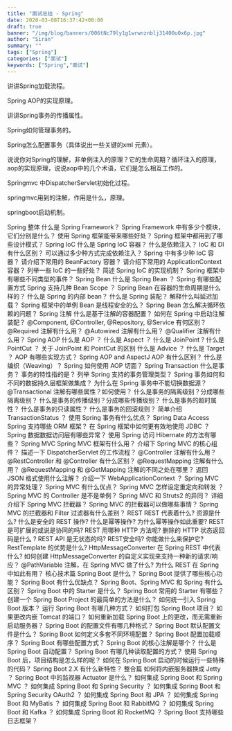 ```yaml
---
title: "面试总结 - Spring"
date: 2020-03-08T16:37:42+08:00
draft: true
banner: "/img/blog/banners/006tNc79ly1g1wrwnznblj31400u0x6p.jpg"
author: "Siran"
summary: ""
tags: ["Spring"]
categories: ["面试"]
keywords: ["Spring","面试"]
---
```


讲讲Spring加载流程。

Spring AOP的实现原理。

讲讲Spring事务的传播属性。

Spring如何管理事务的。

Spring怎么配置事务（具体说出一些关键的xml 元素）。

说说你对Spring的理解，非单例注入的原理？它的生命周期？循环注入的原理，aop的实现原理，说说aop中的几个术语，它们是怎么相互工作的。

Springmvc 中DispatcherServlet初始化过程。

springmvc用到的注解，作用是什么，原理。

springboot启动机制。


Spring 整体
什么是 Spring Framework？
Spring Framework 中有多少个模块，它们分别是什么？
使用 Spring 框架能带来哪些好处？
Spring 框架中都用到了哪些设计模式？
Spring IoC
什么是 Spring IoC 容器？
什么是依赖注入？
IoC 和 DI 有什么区别？
可以通过多少种方式完成依赖注入？
Spring 中有多少种 IoC 容器？
请介绍下常用的 BeanFactory 容器？
请介绍下常用的 ApplicationContext 容器？
列举一些 IoC 的一些好处？
简述 Spring IoC 的实现机制？
Spring 框架中有哪些不同类型的事件？
Spring Bean
什么是 Spring Bean ？
Spring 有哪些配置方式
Spring 支持几种 Bean Scope ？
Spring Bean 在容器的生命周期是什么样的？
什么是 Spring 的内部 bean？
什么是 Spring 装配？
解释什么叫延迟加载？
Spring 框架中的单例 Bean 是线程安全的么？
Spring Bean 怎么解决循环依赖的问题？
Spring 注解
什么是基于注解的容器配置？
如何在 Spring 中启动注解装配？
@Component, @Controller, @Repository, @Service 有何区别？
@Required 注解有什么用？
@Autowired 注解有什么用？
@Qualifier 注解有什么用？
Spring AOP
什么是 AOP ？
什么是 Aspect ？
什么是 JoinPoint ?
什么是 PointCut ？
关于 JoinPoint 和 PointCut 的区别
什么是 Advice ？
什么是 Target ？
AOP 有哪些实现方式？
Spring AOP and AspectJ AOP 有什么区别？
什么是编织（Weaving）？
Spring 如何使用 AOP 切面？
Spring Transaction
什么是事务？
事务的特性指的是？
列举 Spring 支持的事务管理类型？
Spring 事务如何和不同的数据持久层框架做集成？
为什么在 Spring 事务中不能切换数据源？
@Transactional 注解有哪些属性？如何使用？
什么是事务的隔离级别？分成哪些隔离级别？
什么是事务的传播级别？分成哪些传播级别？
什么是事务的超时属性？
什么是事务的只读属性？
什么是事务的回滚规则？
简单介绍 TransactionStatus ？
使用 Spring 事务有什么优点？
Spring Data Access
Spring 支持哪些 ORM 框架？
在 Spring 框架中如何更有效地使用 JDBC ？
Spring 数据数据访问层有哪些异常？
使用 Spring 访问 Hibernate 的方法有哪些？
Spring MVC
Spring MVC 框架有什么用？
介绍下 Spring MVC 的核心组件？
描述一下 DispatcherServlet 的工作流程？
@Controller 注解有什么用？
@RestController 和 @Controller 有什么区别？
@RequestMapping 注解有什么用？
@RequestMapping 和 @GetMapping 注解的不同之处在哪里？
返回 JSON 格式使用什么注解？
介绍一下 WebApplicationContext ？
Spring MVC 的异常处理？
Spring MVC 有什么优点？
Spring MVC 怎样设定重定向和转发 ？
Spring MVC 的 Controller 是不是单例？
Spring MVC 和 Struts2 的异同？
详细介绍下 Spring MVC 拦截器？
Spring MVC 的拦截器可以做哪些事情？
Spring MVC 的拦截器和 Filter 过滤器有什么差别？
REST
REST 代表着什么?
资源是什么?
什么是安全的 REST 操作?
什么是幂等操作? 为什么幂等操作如此重要?
REST 是可扩展的或说是协同的吗?
REST 用哪种 HTTP 方法呢?
删除的 HTTP 状态返回码是什么 ?
REST API 是无状态的吗?
REST安全吗? 你能做什么来保护它?
RestTemplate 的优势是什么?
HttpMessageConverter 在 Spring REST 中代表什么?
如何创建 HttpMessageConverter 的自定义实现来支持一种新的请求/响应？
@PathVariable 注解，在 Spring MVC 做了什么? 为什么 REST 在 Spring 中如此有用？
核心技术篇
Spring Boot 是什么？
Spring Boot 提供了哪些核心功能？
Spring Boot 有什么优缺点？
Spring Boot、Spring MVC 和 Spring 有什么区别？
Spring Boot 中的 Starter 是什么？
Spring Boot 常用的 Starter 有哪些？
创建一个 Spring Boot Project 的最简单的方法是什么？
如何统一引入 Spring Boot 版本？
运行 Spring Boot 有哪几种方式？
如何打包 Spring Boot 项目？
如果更改内嵌 Tomcat 的端口？
如何重新加载 Spring Boot 上的更改，而无需重新启动服务器？
Spring Boot 的配置文件有哪几种格式？
Spring Boot 默认配置文件是什么？
Spring Boot 如何定义多套不同环境配置？
Spring Boot 配置加载顺序？
Spring Boot 有哪些配置方式？
Spring Boot 的核心注解是哪个？
什么是 Spring Boot 自动配置？
Spring Boot 有哪几种读取配置的方式？
使用 Spring Boot 后，项目结构是怎么样的呢？
如何在 Spring Boot 启动的时候运行一些特殊的代码？
Spring Boot 2.X 有什么新特性？
整合篇
如何将内嵌服务器换成 Jetty ？
Spring Boot 中的监视器 Actuator 是什么？
如何集成 Spring Boot 和 Spring MVC ？
如何集成 Spring Boot 和 Spring Security ？
如何集成 Spring Boot 和 Spring Security OAuth2 ？
如何集成 Spring Boot 和 JPA ？
如何集成 Spring Boot 和 MyBatis ？
如何集成 Spring Boot 和 RabbitMQ ？
如何集成 Spring Boot 和 Kafka ？
如何集成 Spring Boot 和 RocketMQ ？
Spring Boot 支持哪些日志框架？